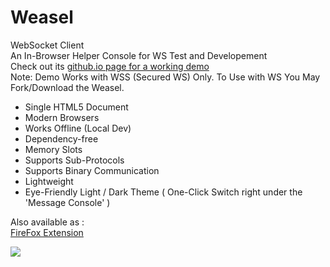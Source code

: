 # Weasel
WebSocket Client  
An In-Browser Helper Console for WS Test and Developement    
Check out its [github.io page for a working demo](https://mhgolkar.github.io/Weasel/)  
Note: Demo Works with WSS (Secured WS) Only. To Use with WS You May Fork/Download the Weasel.  

* Single HTML5 Document  
* Modern Browsers  
* Works Offline (Local Dev)  
* Dependency-free  
* Memory Slots  
* Supports Sub-Protocols  
* Supports Binary Communication  
* Lightweight  
* Eye-Friendly Light / Dark Theme ( One-Click Switch right under the 'Message Console' )  
  
Also available as :  
[FireFox Extension](https://addons.mozilla.org/en-US/firefox/addon/websocket-weasel/)  

![](https://raw.githubusercontent.com/mhgolkar/Weasel/gh-pages/websocket-weasel-in-action.png)
